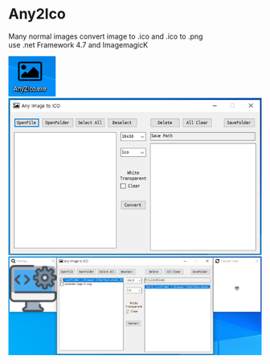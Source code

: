 # Any2Ico   
Many normal images convert image to .ico  and .ico to .png   
use .net Framework 4.7 and ImagemagicK       

![Picture](https://github.com/KoreaFireDog/Any2Ico/blob/master/icon.PNG)
![Picture](https://github.com/KoreaFireDog/Any2Ico/blob/master/mainwindow.PNG)
![Picture](https://github.com/KoreaFireDog/Any2Ico/blob/master/preview.PNG)
